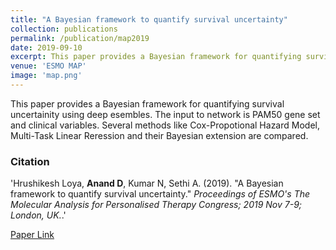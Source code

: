 ```yaml
---
title: "A Bayesian framework to quantify survival uncertainty"
collection: publications
permalink: /publication/map2019
date: 2019-09-10
excerpt: This paper provides a Bayesian framework for quantifying survival uncertainity using deep esembles. The input to network is PAM50 gene set and clinical variables.
venue: 'ESMO MAP'
image: 'map.png'
---
```


This paper provides a Bayesian framework for quantifying survival uncertainity using deep esembles. The input to network is PAM50 gene set and clinical variables. Several methods like Cox-Propotional Hazard Model, Multi-Task Linear Reression and their Bayesian extension are compared.

### Citation
'Hrushikesh Loya, <b>Anand D</b>, Kumar N, Sethi A. (2019). &quot;A Bayesian framework to quantify survival uncertainty.&quot; <i>Proceedings of ESMO's The Molecular Analysis for Personalised Therapy Congress; 2019 Nov 7-9; London, UK.</i>.'

[Paper Link](https://cslide.ctimeetingtech.com/map2019/attendee/confcal/presentation)
